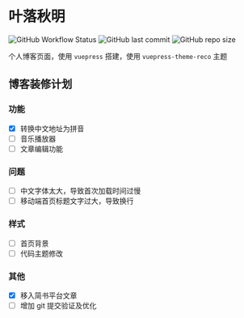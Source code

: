 # 叶落秋明

![GitHub Workflow Status](https://img.shields.io/github/workflow/status/linjhon/linjhon.github.io/Deploy%20GitHub%20Pages)
![GitHub last commit](https://img.shields.io/github/last-commit/linjhon/linjhon.github.io)
![GitHub repo size](https://img.shields.io/github/repo-size/linjhon/linjhon.github.io)

个人博客页面，使用 `vuepress` 搭建，使用 `vuepress-theme-reco` 主题

## 博客装修计划

### 功能

- [x] 转换中文地址为拼音
- [ ] 音乐播放器
- [ ] 文章编辑功能

### 问题

- [ ] 中文字体太大，导致首次加载时间过慢
- [ ] 移动端首页标题文字过大，导致换行

### 样式

- [ ] 首页背景
- [ ] 代码主题修改

### 其他

- [x] 移入简书平台文章
- [ ] 增加 git 提交验证及优化
